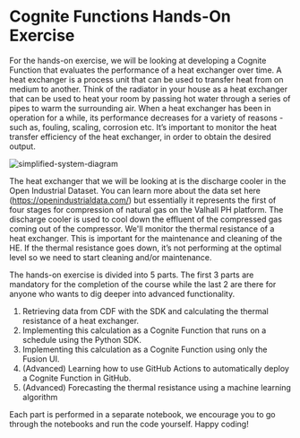 # Cognite Functions Hands-On Exercise

For the hands-on exercise, we will be looking at developing a Cognite Function that evaluates the performance of a heat exchanger over time. A heat exchanger is a process unit that can be used to transfer heat from on medium to another. Think of the radiator in your house as a heat exchanger that can be used to heat your room by passing hot water through a series of pipes to warm the surrounding air. When a heat exchanger has been in operation for a while, its performance decreases for a variety of reasons - such as, fouling, scaling, corrosion etc. It’s important to monitor the heat transfer efficiency of the heat exchanger, in order to obtain the desired output.

![simplified-system-diagram](https://user-images.githubusercontent.com/29730122/182669351-f2ec16fc-1f01-4a90-8f52-5b8548ea353e.png)

The heat exchanger that we will be looking at is the discharge cooler in the Open Industrial Dataset. You can learn more about the data set here (https://openindustrialdata.com/) but essentially it represents the first of four stages for compression of natural gas on the Valhall PH platform. The discharge cooler is used to cool down the effluent of the compressed gas coming out of the compressor. We'll monitor the thermal resistance of a heat exchanger. This is important for the maintenance and cleaning of the HE. If the thermal resistance goes down, it’s not performing at the optimal level so we need to start cleaning and/or maintenance.

The hands-on exercise is divided into 5 parts. The first 3 parts are mandatory for the completion of the course while the last 2 are there for anyone who wants to dig deeper into advanced functionality.

1. Retrieving data from CDF with the SDK and calculating the thermal resistance of a heat exchanger. 
2. Implementing this calculation as a Cognite Function that runs on a schedule using the Python SDK. 
3. Implementing this calculation as a Cognite Function using only the Fusion UI. 
4. (Advanced) Learning how to use GitHub Actions to automatically deploy a Cognite Function in GitHub.
5. (Advanced) Forecasting the thermal resistance using a machine learning algorithm

Each part is performed in a separate notebook, we encourage you to go through the notebooks and run the code yourself. Happy coding!
